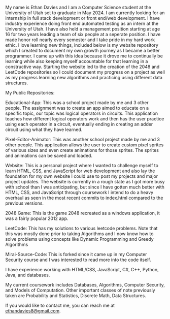 My name is Ethan Davies and I am a Computer Science student at the University of Utah set to graduate in May 2024. I am currently looking for an internship in full stack development or front end/web development. I have industry experience doing front end automated testing as an intern at the University of Utah. I have also held a management position starting at age 16 for two years leading a team of six people at a seperate position. I have made honor roll nearly every semester and I take pride in my hard work ethic. I love learning new things, included below is my website repository which I created to document my own growth journey as I became a better programmer. I came up with this idea because it drove me to continually be learning while also keeping myself accountable for that learning in a constructive way. Starting the website led to the creation of the 2048 and LeetCode repositories so I could document my progress on a project as well as my progress learning new algorithms and practicing using different data structures.

My Public Repositories: 

Educational-App: This was a school project made by me and 3 other people. The assignment was to create an app aimed to educate on a specific topic, our topic was logical operators in circuits. This application teaches how different logical operators work and then has the user practice using each operator in a circuit, eventually ending in creating an adder circuit using what they have learned.

Pixel-Editor-Animator: This was another school project made by me and 3 other people. This application allows the user to create custom pixel sprites of various sizes
and even create animations for those sprites. The sprites and animations can be saved and loaded.

Website: This is a personal project where I wanted to challenge myself to learn HTML, CSS, and JavaScript for web development and also lay the foundation for my own website I could use to post my projects and major project updates. The website is currently in a rough state as I got more busy with school than I was anticipating, but since I have gotten much better with HTML, CSS, and JavaScript through coursework I intend to do a heavy overhaul as seen in the most recent commits to index.html compared to the previous versions.

2048 Game: This is the game 2048 recreated as a windows application, it was a fairly popular 2012 app.

LeetCode: This has my solutions to various leetcode problems. Note that this was mostly done prior to taking Algorithms and I now know how to solve problems using concepts like Dynamic Programming and Greedy Algorithms 

Mirai-Source-Code: This is forked since it came up in my Computer Security course and I was interested to read more into the code itself.

I have experience working with HTML/CSS, JavaScript, C#, C++, Python, Java, and databases. 

My current coursework includes Databases, Algorithms, Computer Security, and Models of Computation. Other important classes of note previously taken are Probability and Statistics, Discrete Math, Data Structures.


If you would like to contact me, you can reach me at ethandavies8@gmail.com.

<!---
ethandavies8/ethandavies8 is a ✨ special ✨ repository because its `README.md` (this file) appears on your GitHub profile.
You can click the Preview link to take a look at your changes.
- 👋 Hi, I’m @ethandavies8
- 👀 I’m interested in ...
- 🌱 I’m currently learning ...
- 💞️ I’m looking to collaborate on ...
- 📫 How to reach me ...
--->
